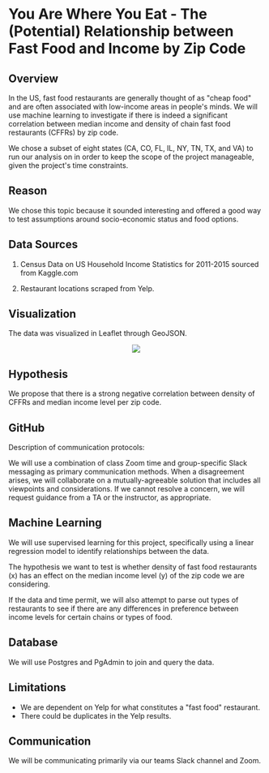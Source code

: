 # You Are Where You Eat - The (Potential) Relationship between Fast Food and Income by Zip Code


## Overview

In the US, fast food restaurants are generally thought of as "cheap food" and are often associated with low-income areas in people's minds. We will use machine learning to investigate if there is indeed a significant correlation between median income and density of chain fast food restaurants (CFFRs) by zip code. 

We chose a subset of eight states (CA, CO, FL, IL, NY, TN, TX, and VA) to run our analysis on in order to keep the scope of the project manageable, given the project's time constraints.

## Reason

We chose this topic because it sounded interesting and offered a good way to test assumptions around socio-economic status and food options. 

## Data Sources

1. Census Data on US Household Income Statistics for 2011-2015 sourced from Kaggle.com

2. Restaurant locations scraped from Yelp.

## Visualization

The data was visualized in Leaflet through GeoJSON.

<p align="center">
    <img src="Map_Fast_Food/Resources/Map.gif.gif"/>
</p>

## Hypothesis

We propose that there is a strong negative correlation between density of CFFRs and median income level per zip code. 

## GitHub

Description of communication protocols:

We will use a combination of class Zoom time and group-specific Slack messaging as primary communication methods. When a disagreement arises, we will collaborate on a mutually-agreeable solution that includes all viewpoints and considerations. If we cannot resolve a concern, we will request guidance from a TA or the instructor, as appropriate. 

## Machine Learning

We will use supervised learning for this project, specifically using a linear regression model to identify relationships between the data. 

The hypothesis we want to test is whether density of fast food restaurants (x) has an effect on the median income level (y) of the zip code we are considering. 

If the data and time permit, we will also attempt to parse out types of restaurants to see if there are any differences in preference between income levels for certain chains or types of food. 

## Database

We will use Postgres and PgAdmin to join and query the data. 


## Limitations
- We are dependent on Yelp for what constitutes a "fast food" restaurant. 
- There could be duplicates in the Yelp results.


## Communication

We will be communicating primarily via our teams Slack channel and Zoom. 
